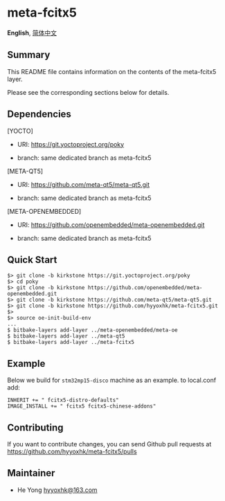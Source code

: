 # meta-fcitx5

**English**,
[简体中文][ZH_CN]

[EN]:README.md
[ZH_CN]:README_zh.md

## Summary

This README file contains information on the contents of the meta-fcitx5 layer.

Please see the corresponding sections below for details.

## Dependencies

[YOCTO]

- URI: https://git.yoctoproject.org/poky

- branch: same dedicated branch as meta-fcitx5

[META-QT5]

- URI: https://github.com/meta-qt5/meta-qt5.git

- branch: same dedicated branch as meta-fcitx5

[META-OPENEMBEDDED]

- URI: https://github.com/openembedded/meta-openembedded.git

- branch: same dedicated branch as meta-fcitx5

## Quick Start

```shell
$> git clone -b kirkstone https://git.yoctoproject.org/poky
$> cd poky
$> git clone -b kirkstone https://github.com/openembedded/meta-openembedded.git
$> git clone -b kirkstone https://github.com/meta-qt5/meta-qt5.git
$> git clone -b kirkstone https://github.com/hyyoxhk/meta-fcitx5.git
$>
$> source oe-init-build-env
...
$ bitbake-layers add-layer ../meta-openembedded/meta-oe
$ bitbake-layers add-layer ../meta-qt5
$ bitbake-layers add-layer ../meta-fcitx5
```

## Example

Below we build for `stm32mp15-disco` machine as an example. to local.conf add:

```bitbake
INHERIT += " fcitx5-distro-defaults"
IMAGE_INSTALL += " fcitx5 fcitx5-chinese-addons"
```

## Contributing

If you want to contribute changes, you can send Github pull requests at https://github.com/hyyoxhk/meta-fcitx5/pulls

## Maintainer

- He Yong <hyyoxhk@163.com>
